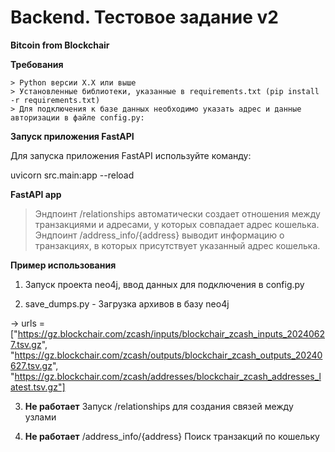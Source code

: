 # Backend. Тестовое задание v2

**Bitcoin from Blockchair**

**Требования**

    > Python версии X.X или выше
    > Установленные библиотеки, указанные в requirements.txt (pip install -r requirements.txt)
    > Для подключения к базе данных необходимо указать адрес и данные авторизации в файле config.py:

**Запуск приложения FastAPI**

Для запуска приложения FastAPI используйте команду:

uvicorn src.main:app --reload

**FastAPI app**

> Эндпоинт /relationships автоматически создает отношения между транзакциями и адресами, у которых совпадает адрес кошелька.
> Эндпоинт /address_info/{address} выводит информацию о транзакциях, в которых присутствует указанный адрес кошелька.

**Пример использования**

1. Запуск проекта neo4j, ввод данных для подключения в config.py

2. save_dumps.py - Загрузка архивов в базу neo4j

-> urls = ["https://gz.blockchair.com/zcash/inputs/blockchair_zcash_inputs_20240627.tsv.gz",
        "https://gz.blockchair.com/zcash/outputs/blockchair_zcash_outputs_20240627.tsv.gz",
        "https://gz.blockchair.com/zcash/addresses/blockchair_zcash_addresses_latest.tsv.gz"]

3. **Не работает** Запуск /relationships для создания связей между узлами

4. **Не работает** /address_info/{address} Поиск транзакций по кошельку

